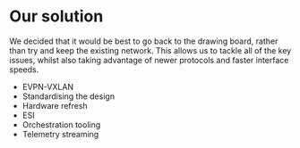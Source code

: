 # Our solution

We decided that it would be best to go back to the drawing board, rather than try and keep the existing network. This allows us to tackle all of the key issues, whilst also taking advantage of newer protocols and faster interface speeds.

- EVPN-VXLAN
- Standardising the design
- Hardware refresh
- ESI
- Orchestration tooling
- Telemetry streaming

<!--
So, how are we going to solve this? Well, put simply, out with the old and in with the new. We decided that the best way to modernise our software stack, was first to modernise the hardware stack.

I'm sure that most people here have had some battles with spanning tree over the years. We knew there was a better way that had emerged since the old network was built, and that is VXLAN. Why switch when you can route? As a team of engineers that love label switching, this was a pretty easy argument to win. Couple that with EVPN for signalling, you've got a great stack that is well supported by many vendors.

To solve the issue of differing designs, we decided to pick something rather simple and straightforward, which we could expand on as required. This ended up being a spine and leaf deployment, rather than just a pair of switches with redundant interlinks, to allow us to add more switches as required.

We decided to stay with Juniper as our vendor of choice for the network, as Junos is what the team is familiar with across not just the existing data centre network, but also our MPLS network. The QFX5120 series was chosen as the leafs, and the QFX5200 series for the spine. 

For automating the network, we settled on Juniper's Apstra platform. It is quite feature rich, and we found it to very useful for assisting in the standup of the fabrics. There's some great functionality in there too for automating the allocation of prefixes and ASNs for the eBGP underlay, as well as VNIs for the individual networks.

As part of Apstra, we also get telemetry streaming for visibility out of the box. This is something that we've wanting to dip our toes into with other parts of the network for a while, so starting with the data centre fabric made a lot of sense. Apstra gives us pretty much everything we want out of the box, and being an intent based solution, it can correlate most of the issues for us and provide a root cause, without needing someone to dig through the logs and make sense of what is going on.
-->

